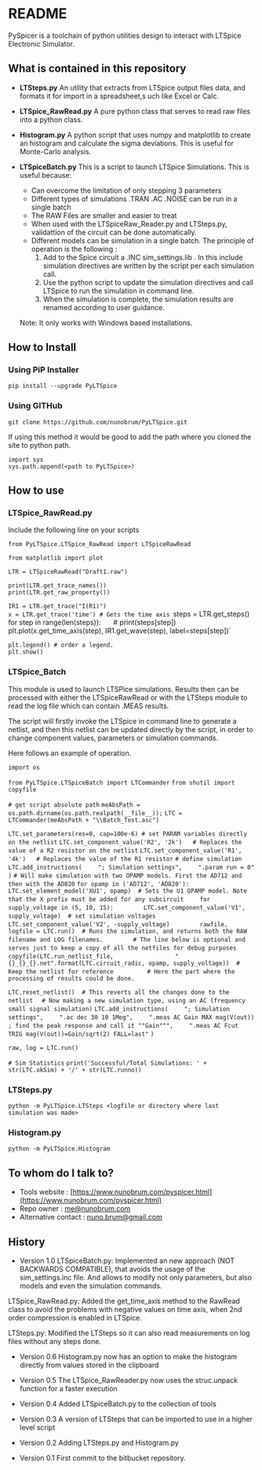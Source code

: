 # README #

PySpicer is a toolchain of python utilities design to interact with LTSpice Electronic Simulator.

## What is contained in this repository ##

* __LTSteps.py__ 
An utility that extracts from LTSpice output files data, and formats it for import in a spreadsheet,s uch like Excel or Calc. 

* __LTSpice_RawRead.py__
A pure python class that serves to read raw files into a python class.

* __Histogram.py__
A python script that uses numpy and matplotlib to create an histogram and calculate the sigma deviations. This is useful for Monte-Carlo analysis. 

* __LTSpiceBatch.py__
This is a script to launch LTSpice Simulations. This is useful because:

    - Can overcome the limitation of only stepping 3 parameters
    - Different types of simulations .TRAN .AC .NOISE can be run in a single batch
    - The RAW Files are smaller and easier to treat
    - When used with the LTSpiceRaw_Reader.py and LTSteps.py, validattion of the circuit can be done automatically.
    - Different models can be simulation in a single batch. The principle of operation is the following :
        1. Add to the Spice circuit a .INC sim_settings.lib  . In this include simulation directives are written by the script per each simulation call.
        1. Use the python script to update the simulation directives and call LTSpice to run the simulation in command line.
        1. When the simulation is complete, the simulation results are renamed according to user guidance.

    Note: It only works with Windows based installations.

## How to Install ##

### Using PiP Installer ###

 `pip install --upgrade PyLTSpice`  

### Using GITHub ###

 `git clone https://github.com/nunobrum/PyLTSpice.git`  
 
If using this method it would be good to add the path where you cloned the site to python path.

 `import sys`  
 `sys.path.append(<path to PyLTSpice>)`  

## How to use ##

### LTSpice_RawRead.py ###
Include the following line on your scripts

 `from PyLTSpice.LTSpice_RawRead import LTSpiceRawRead `
 
 `from matplotlib import plot`  
 
 
 `LTR = LTSpiceRawRead("Draft1.raw")`  

 `print(LTR.get_trace_names())`  
 `print(LTR.get_raw_property())`  
 
 `IR1 = LTR.get_trace("I(R1)")`  
 `x = LTR.get_trace('time') # Gets the time axis
 `steps = LTR.get_steps()`  
 `for step in range(len(steps)):`  
 `    # print(steps[step])`  
 `    plt.plot(x.get_time_axis(step), IR1.get_wave(step), label=steps[step])`  

 `plt.legend() # order a legend.`  
 `plt.show()`  

### LTSpice_Batch ###
This module is used to launch LTSPice simulations. Results then can be processed with either the LTSpiceRawRead
or with the LTSteps module to read the log file which can contain .MEAS results.

The script will firstly invoke the LTSpice in command line to generate a netlist, and then this netlist can be 
updated directly by the script, in order to change component values, parameters or simulation commands.

Here follows an example of operation.

 `import os `

 `from PyLTSpice.LTSpiceBatch import LTCommander`
 `from shutil import copyfile`

 `# get script absolute path`
 `meAbsPath = os.path.dirname(os.path.realpath(__file__));`
 `LTC = LTCommander(meAbsPath + "\\Batch_Test.asc")`

 `LTC.set_parameters(res=0, cap=100e-6) # set PARAM variables directly on the netlist`
 `LTC.set_component_value('R2', '2k')   # Replaces the value of a R2 resistor on the netlist`
 `LTC.set_component_value('R1', '4k')   # Replaces the value of the R1 resistor`
 `# define simulation`
 `LTC.add_instructions(`
 `    "; Simulation settings",`
 `    ".param run = 0"`
 `)`
 ` # Will make simulation with two OPAMP models. First the AD712 and then with the AD820 `
 `for opamp in ('AD712', 'AD820'):  `
 `    LTC.set_element_model('XU1', opamp)  # Sets the U1 OPAMP model. Note that the X prefix must be added for any subcircuit`
 `    for supply_voltage in (5, 10, 15):`
 `        LTC.set_component_value('V1', supply_voltage)  # set simulation voltages`
 `        LTC.set_component_value('V2', -supply_voltage)`
 `        rawfile, logfile = LTC.run()  # Runs the simulation, and returns both the RAW filename and LOG filenames.`
 `        # The line below is optional and serves just to keep a copy of all the netfiles for debug purposes`
 `        copyfile(LTC.run_netlist_file,`
 `                 "{}_{}_{}.net".format(LTC.circuit_radic, opamp, supply_voltage))  # Keep the netlist for reference`
 `         # Here the part where the processing of results could be done.`

 `LTC.reset_netlist()  # This reverts all the changes done to the netlist `
 ` # Now making a new simulation type, using an AC (frequency small signal simulation)`
 `LTC.add_instructions(`
 `    "; Simulation settings",`
 `    ".ac dec 30 10 1Meg",`
 `    ".meas AC Gain MAX mag(V(out)) ; find the peak response and call it ""Gain""",`
 `    ".meas AC Fcut TRIG mag(V(out))=Gain/sqrt(2) FALL=last"`
 `)`

 `raw, log = LTC.run()`

 `# Sim Statistics`
 `print('Successful/Total Simulations: ' + str(LTC.okSim) + '/' + str(LTC.runno))`


### LTSteps.py ###

 `python -m PyLTSpice.LTSteps <logfile or directory where last simulation was made>`

### Histogram.py ###

 `python -m PyLTSpice.Histogram` 

## To whom do I talk to? ##

* Tools website : [https://www.nunobrum.com/pyspicer.html](https://www.nunobrum.com/pyspicer.html)
* Repo owner : [me@nunobrum.com](me@nunobrum.com) 
* Alternative contact : nuno.brum@gmail.com

## History ##
* Version 1.0
LTSpiceBatch.py: 
Implemented an new approach (NOT BACKWARDS COMPATIBLE), that avoids the usage of the sim_settings.inc file.
And allows to modify not only parameters, but also models and even the simulation commands.

LTSpice_RawRead.py: 
Added the get_time_axis method to the RawRead class to avoid the problems with negative values on
time axis, when 2nd order compression is enabled in LTSpice.

LTSteps.py: 
Modified the LTSteps so it can also read measurements on log files without any steps done.


* Version 0.6
Histogram.py now has an option to make the histogram directly from values stored in the clipboard

* Version 0.5
The LTSpice_RawReader.py now uses the struc.unpack function for a faster execution

* Version 0.4
Added LTSpiceBatch.py to the collection of tools

* Version 0.3
A version of LTSteps that can be imported to use in a higher level script 

* Version 0.2
Adding LTSteps.py and Histogram.py

* Version 0.1 
First commit to the bitbucket repository.

